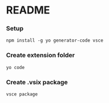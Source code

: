 # README

### Setup
```
npm install -g yo generator-code vsce
```

### Create extension folder
```
yo code
```


### Create .vsix package
```
vsce package
```
